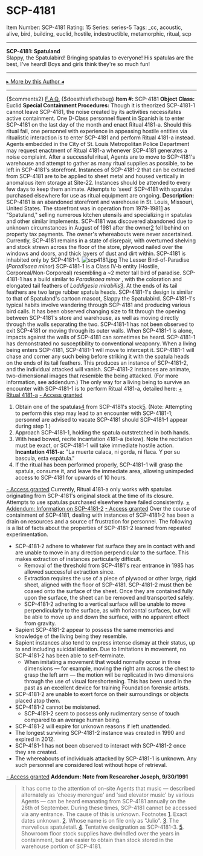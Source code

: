 # SCP-4181
Item Number: SCP-4181
Rating: 15
Series: series-5
Tags: _cc, acoustic, alive, bird, building, euclid, hostile, indestructible, metamorphic, ritual, scp

---

**SCP-4181: Spatuland**  
Slappy, the Spatulabird! Bringing spatulas to everyone! His spatulas are the best, I've heard! Boys and girls think they're so much fun!
* * *
[▸ More by this Author ◂](http://scp-wiki.wikidot.com/personnel-file-t-lees)
* * *
{$comments2}
[F.A.Q.](https://scp-wiki.wikidot.com/component:info-ayers)
{$doesthisfixthebug}
**Item #:** SCP-4181
**Object Class:** Euclid
**Special Containment Procedures:** Though it is theorized SCP-4181-1 cannot leave SCP-4181, the noise created by its activities necessitates active containment. One D-Class personnel fluent in Spanish is to enter SCP-4181 on the last day of the month and enact Ritual 4181-a. Should this ritual fail, one personnel with experience in appeasing hostile entities via ritualistic interaction is to enter SCP-4181 and perform Ritual 4181-a instead. Agents embedded in the City of St. Louis Metropolitan Police Department may request enactment of Ritual 4181-a whenever SCP-4181 generates a noise complaint.
After a successful ritual, Agents are to move to SCP-4181's warehouse and attempt to gather as many ritual supplies as possible, to be left in SCP-4181's storefront.
Instances of SCP-4181-2 that can be extracted from SCP-4181 are to be applied to sheet metal and housed vertically in anomalous item storage at Site-22. Instances should be attended to every few days to keep them animate.
Attempts to 'seed' SCP-4181 with spatulas purchased elsewhere for use as ritual equipment are ongoing.
**Description:** SCP-4181 is an abandoned storefront and warehouse in St. Louis, Missouri, United States. The storefront was in operation from 1979-1981[1](javascript:;) as "Spatuland," selling numerous kitchen utensils and specializing in spatulas and other similar implements. SCP-4181 was discovered abandoned due to unknown circumstances in August of 1981 after the owner[2](javascript:;) fell behind on property tax payments. The owner's whereabouts were never ascertained. Currently, SCP-4181 remains in a state of disrepair, with overturned shelving and stock strewn across the floor of the store, plywood nailed over the windows and doors, and thick layers of dust and dirt within. SCP-4181 is inhabited only by SCP-4181-1.
![scp4181.jpg](https://scp-wiki.wdfiles.com/local--files/scp-4181/scp4181.jpg)
The Lesser Bird-of-Paradise (_Paradisaea minor_)
SCP-4181-1 is a Class IV-b entity (Hostile, Corporeal/Non-Corporeal) resembling a ~2 meter tall bird of paradise. SCP-4181-1 has a build similar to _Paradisaea minor_ , with the coloration and elongated tail feathers of _Loddigesia mirabilis_[3](javascript:;). At the ends of its tail feathers are two large rubber spatula heads. SCP-4181-1's design is similar to that of Spatuland's cartoon mascot, Slappy the Spatulabird.
SCP-4181-1's typical habits involve wandering through SCP-4181 and producing various bird calls. It has been observed changing size to fit through the opening between SCP-4181's store and warehouse, as well as moving directly through the walls separating the two. SCP-4181-1 has not been observed to exit SCP-4181 or moving through its outer walls. When SCP-4181-1 is alone, impacts against the walls of SCP-4181 can sometimes be heard. SCP-4181-1 has demonstrated no susceptibility to conventional weaponry.
When a living being enters SCP-4181, SCP-4181-1 will move to intercept it. SCP-4181-1 will chase and corner any such being before striking it with the spatula heads on the ends of its tail feathers. This produces an instance of SCP-4181-2, and the individual attacked will vanish. SCP-4181-2 instances are animate, two-dimensional images that resemble the being attacked. (For more information, see addendum.)
The only way for a living being to survive an encounter with SCP-4181-1 is to perform Ritual 4181-a, detailed here:
[\+ Ritual 4181-a](javascript:;)
[\- Access granted](javascript:;)
  1. Obtain one of the spatulas[4](javascript:;) from SCP-4181's stock[5](javascript:;). (Note: Attempting to perform this step may lead to an encounter with SCP-4181-1; personnel are advised to vacate SCP-4181 should SCP-4181-1 appear during step 1.)
  2. Approach SCP-4181-1, holding the spatula outstretched in both hands.
  3. With head bowed, recite Incantation 4181-a (below). Note the recitation must be exact, or SCP-4181-1 will take immediate hostile action.  
**Incantation 4181-a:** "La muerte calaca, ni gorda, ni flaca. Y por su bascula, esta espátula."
  4. If the ritual has been performed properly, SCP-4181-1 will grasp the spatula, consume it, and leave the immediate area, allowing unimpeded access to SCP-4181 for upwards of 10 hours.

[\- Access granted](javascript:;)
Currently, Ritual 4181-a only works with spatulas originating from SCP-4181's original stock at the time of its closure. Attempts to use spatulas purchased elsewhere have failed consistently.
[\+ Addendum: Information on SCP-4181-2](javascript:;)
[\- Access granted](javascript:;)
Over the course of containment of SCP-4181, dealing with instances of SCP-4181-2 has been a drain on resources and a source of frustration for personnel. The following is a list of facts about the properties of SCP-4181-2 learned from repeated experimentation.
  * SCP-4181-2 adhere to whatever flat surface they are in contact with and are unable to move in any direction perpendicular to the surface. This makes extraction of instances particularly difficult. 
    * Removal of the threshold from SCP-4181's rear entrance in 1985 has allowed successful extraction since.
    * Extraction requires the use of a piece of plywood or other large, rigid sheet, aligned with the floor of SCP-4181. SCP-4181-2 must then be coaxed onto the surface of the sheet. Once they are contained fully upon the surface, the sheet can be removed and transported safely.
    * SCP-4181-2 adhering to a vertical surface will be unable to move perpendicularly to the surface, as with horizontal surfaces, but will be able to move up and down the surface, with no apparent effect from gravity.
  * Sapient SCP-4181-2 appear to possess the same memories and knowledge of the living being they resemble.
  * Sapient instances also tend to express intense dismay at their status, up to and including suicidal ideation. Due to limitations in movement, no SCP-4181-2 has been able to self-terminate. 
    * When imitating a movement that would normally occur in three dimensions — for example, moving the right arm across the chest to grasp the left arm — the motion will be replicated in two dimensions through the use of visual foreshortening. This has been used in the past as an excellent device for training Foundation forensic artists.
  * SCP-4181-2 are unable to exert force on their surroundings or objects placed atop them.
  * SCP-4181-2 cannot be moistened. 
    * SCP-4181-2 seem to possess only rudimentary sense of touch compared to an average human being.
  * SCP-4181-2 will expire for unknown reasons if left unattended.
  * The longest surviving SCP-4181-2 instance was created in 1990 and expired in 2012.
  * SCP-4181-1 has not been observed to interact with SCP-4181-2 once they are created.
  * The whereabouts of individuals attacked by SCP-4181-1 is unknown. Any such personnel are considered lost without hope of retrieval.

[\- Access granted](javascript:;)
**Addendum: Note from Researcher Joseph, 9/30/1991**
> It has come to the attention of on-site Agents that music — described alternately as 'cheesy merengue' and 'sad elevator music' by various Agents — can be heard emanating from SCP-4181 annually on the 26th of September. During these times, SCP-4181 cannot be accessed via any entrance. The cause of this is unknown.
Footnotes
[1](javascript:;). Exact dates unknown.
[2](javascript:;). Whose name is on file only as "Julio".
[3](javascript:;). The marvellous spatuletail.
[4](javascript:;). Tentative designation as SCP-4181-3.
[5](javascript:;). Showroom floor stock supplies have dwindled over the years in containment, but are easier to obtain than stock stored in the warehouse portion of SCP-4181.